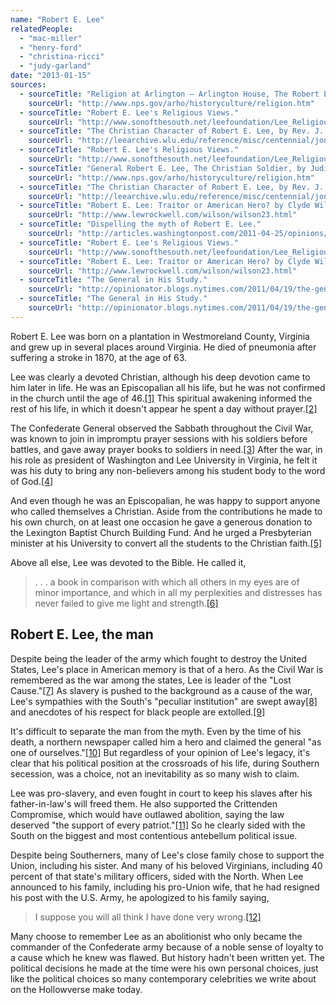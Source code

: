 ```yaml
---
name: "Robert E. Lee"
relatedPeople:
  - "mac-miller"
  - "henry-ford"
  - "christina-ricci"
  - "judy-garland"
date: "2013-01-15"
sources:
  - sourceTitle: "Religion at Arlington – Arlington House, The Robert E. Lee Memorial."
    sourceUrl: "http://www.nps.gov/arho/historyculture/religion.htm"
  - sourceTitle: "Robert E. Lee's Religious Views."
    sourceUrl: "http://www.sonofthesouth.net/leefoundation/Lee_Religious_Views.htm"
  - sourceTitle: "The Christian Character of Robert E. Lee, by Rev. J. William Jones."
    sourceUrl: "http://leearchive.wlu.edu/reference/misc/centennial/jones.html"
  - sourceTitle: "Robert E. Lee's Religious Views."
    sourceUrl: "http://www.sonofthesouth.net/leefoundation/Lee_Religious_Views.htm"
  - sourceTitle: "General Robert E. Lee, The Christian Soldier, by Judith Brockenbrough McGuire."
    sourceUrl: "http://www.nps.gov/arho/historyculture/religion.htm"
  - sourceTitle: "The Christian Character of Robert E. Lee, by Rev. J. William Jones."
    sourceUrl: "http://leearchive.wlu.edu/reference/misc/centennial/jones.html"
  - sourceTitle: "Robert E. Lee: Traitor or American Hero? by Clyde Wilson."
    sourceUrl: "http://www.lewrockwell.com/wilson/wilson23.html"
  - sourceTitle: "Dispelling the myth of Robert E. Lee."
    sourceUrl: "http://articles.washingtonpost.com/2011-04-25/opinions/35261908_1_slavery-robert-e-lee-cult"
  - sourceTitle: "Robert E. Lee's Religious Views."
    sourceUrl: "http://www.sonofthesouth.net/leefoundation/Lee_Religious_Views.htm"
  - sourceTitle: "Robert E. Lee: Traitor or American Hero? by Clyde Wilson."
    sourceUrl: "http://www.lewrockwell.com/wilson/wilson23.html"
  - sourceTitle: "The General in His Study."
    sourceUrl: "http://opinionator.blogs.nytimes.com/2011/04/19/the-general-in-his-study/"
  - sourceTitle: "The General in His Study."
    sourceUrl: "http://opinionator.blogs.nytimes.com/2011/04/19/the-general-in-his-study/"
---
```


Robert E. Lee was born on a plantation in Westmoreland County, Virginia and grew up in several places around Virginia. He died of pneumonia after suffering a stroke in 1870, at the age of 63.

Lee was clearly a devoted Christian, although his deep devotion came to him later in life. He was an Episcopalian all his life, but he was not confirmed in the church until the age of 46.<a class="source-citation" href="http://www.nps.gov/arho/historyculture/religion.htm" title="Religion at Arlington – Arlington House, The Robert E. Lee Memorial.">[1]</a> This spiritual awakening informed the rest of his life, in which it doesn't appear he spent a day without prayer.<a class="source-citation" href="http://www.sonofthesouth.net/leefoundation/Lee_Religious_Views.htm" title="Robert E. Lee&apos;s Religious Views.">[2]</a>

The Confederate General observed the Sabbath throughout the Civil War, was known to join in impromptu prayer sessions with his soldiers before battles, and gave away prayer books to soldiers in need.<a class="source-citation" href="http://leearchive.wlu.edu/reference/misc/centennial/jones.html" title="The Christian Character of Robert E. Lee, by Rev. J. William Jones.">[3]</a> After the war, in his role as president of Washington and Lee University in Virginia, he felt it was his duty to bring any non-believers among his student body to the word of God.<a class="source-citation" href="http://www.sonofthesouth.net/leefoundation/Lee_Religious_Views.htm" title="Robert E. Lee&apos;s Religious Views.">[4]</a>

And even though he was an Episcopalian, he was happy to support anyone who called themselves a Christian. Aside from the contributions he made to his own church, on at least one occasion he gave a generous donation to the Lexington Baptist Church Building Fund. And he urged a Presbyterian minister at his University to convert all the students to the Christian faith.<a class="source-citation" href="http://www.nps.gov/arho/historyculture/religion.htm" title="General Robert E. Lee, The Christian Soldier, by Judith Brockenbrough McGuire.">[5]</a>

Above all else, Lee was devoted to the Bible. He called it,

>. . . a book in comparison with which all others in my eyes are of minor importance, and which in all my perplexities and distresses has never failed to give me light and strength.<a class="source-citation" href="http://leearchive.wlu.edu/reference/misc/centennial/jones.html" title="The Christian Character of Robert E. Lee, by Rev. J. William Jones.">[6]</a>

## 

## Robert E. Lee, the man

Despite being the leader of the army which fought to destroy the United States, Lee's place in American memory is that of a hero. As the Civil War is remembered as the war among the states, Lee is leader of the "Lost Cause."<a class="source-citation" href="http://www.lewrockwell.com/wilson/wilson23.html" title="Robert E. Lee: Traitor or American Hero? by Clyde Wilson.">[7]</a> As slavery is pushed to the background as a cause of the war, Lee's sympathies with the South's "peculiar institution" are swept away<a class="source-citation" href="http://articles.washingtonpost.com/2011-04-25/opinions/35261908_1_slavery-robert-e-lee-cult" title="Dispelling the myth of Robert E. Lee.">[8]</a> and anecdotes of his respect for black people are extolled.<a class="source-citation" href="http://www.sonofthesouth.net/leefoundation/Lee_Religious_Views.htm" title="Robert E. Lee&apos;s Religious Views.">[9]</a>

It's difficult to separate the man from the myth. Even by the time of his death, a northern newspaper called him a hero and claimed the general "as one of ourselves."<a class="source-citation" href="http://www.lewrockwell.com/wilson/wilson23.html" title="Robert E. Lee: Traitor or American Hero? by Clyde Wilson.">[10]</a> But regardless of your opinion of Lee's legacy, it's clear that his political position at the crossroads of his life, during Southern secession, was a choice, not an inevitability as so many wish to claim.

Lee was pro-slavery, and even fought in court to keep his slaves after his father-in-law's will freed them. He also supported the Crittenden Compromise, which would have outlawed abolition, saying the law deserved "the support of every patriot."<a class="source-citation" href="http://opinionator.blogs.nytimes.com/2011/04/19/the-general-in-his-study/" title="The General in His Study.">[11]</a> So he clearly sided with the South on the biggest and most contentious antebellum political issue.

Despite being Southerners, many of Lee's close family chose to support the Union, including his sister. And many of his beloved Virginians, including 40 percent of that state's military officers, sided with the North. When Lee announced to his family, including his pro-Union wife, that he had resigned his post with the U.S. Army, he apologized to his family saying,

>I suppose you will all think I have done very wrong.<a class="source-citation" href="http://opinionator.blogs.nytimes.com/2011/04/19/the-general-in-his-study/" title="The General in His Study.">[12]</a>

Many choose to remember Lee as an abolitionist who only became the commander of the Confederate army because of a noble sense of loyalty to a cause which he knew was flawed. But history hadn't been written yet. The political decisions he made at the time were his own personal choices, just like the political choices so many contemporary celebrities we write about on the Hollowverse make today.